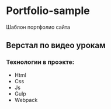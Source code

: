 # Portfolio-sample
Шаблон портфолио сайта
## Верстал по видео урокам
### Технологии в проэкте:
- Html
- Css
- Js
- Gulp
- Webpack
